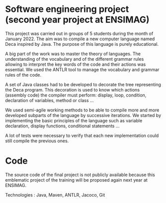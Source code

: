 # Software engineering project (second year project at ENSIMAG)

This project was carried out in groups of 5 students during the month of January 2022. The aim was to compile a new computer language named Deca inspired by Java. The purpose of this language is purely educational.

A big part of the work was to master the theory of languages. The understanding of the vocabulary and of the different grammar rules allowing to interpret the key words of the code and their actions was essential. We used the ANTLR tool to manage the vocabulary and grammar rules of the code.

A set of Java classes had to be developed to decorate the tree representing the Deca program. This decoration is used to know which actions (assembly code) the compiler must perform: display, loop, condition, declaration of variables, method or class ...

We used semi-agile working methods to be able to compile more and more developed subparts of the language by successive iterations. We started by implementing the basic principles of the language such as variable declaration, display functions, conditional statements ...

A lot of tests were necessary to verify that each new implementation could still compile the previous ones.

# Code

The source code of the final project is not publicly available because this emblematic project of the training will be proposed again next year at ENSIMAG.

Technologies : Java, Maven, ANTLR, Jacoco, Git

